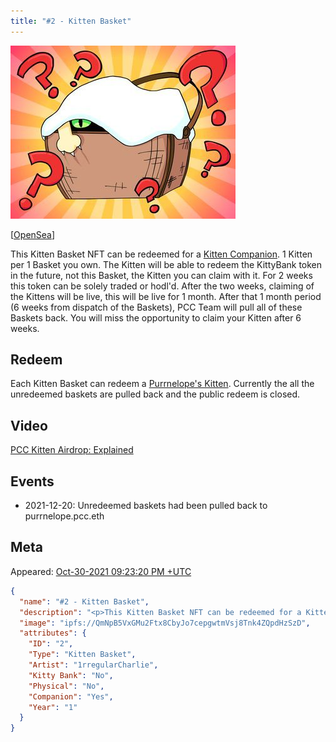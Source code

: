 ```yaml
---
title: "#2 - Kitten Basket"
---
```


[![#2 - Kitten Basket](../assets/kittyvalut-purrks/QmNpB5VxGMu2Ftx8CbyJo7cepgwtmVsj8Tnk4ZQpdHzSzD_resize.jpg)](https://ipfs.io/ipfs/QmNpB5VxGMu2Ftx8CbyJo7cepgwtmVsj8Tnk4ZQpdHzSzD)

[[OpenSea](https://opensea.io/assets/0xda7d42b6167f1497346d7b2336a6d7a603026db1/1)]

This Kitten Basket NFT can be redeemed for a [Kitten Companion](../kittens/index.md). 1 Kitten per 1 Basket you own. The Kitten will be able to redeem the KittyBank token in the future, not this Basket, the Kitten you can claim with it. For 2 weeks this token can be solely traded or hodl'd. After the two weeks, claiming of the Kittens will be live, this will be live for 1 month. After that 1 month period (6 weeks from dispatch of the Baskets), PCC Team will pull all of these Baskets back. You will miss the opportunity to claim your Kitten after 6 weeks.

## Redeem

Each Kitten Basket can redeem a [Purrnelope's Kitten](../kittens/index.md). Currently the all the unredeemed baskets are pulled back and the public redeem is closed.

## Video

[PCC Kitten Airdrop: Explained](/posts/explained/202112-kitten-airdrop)

## Events

- 2021-12-20: Unredeemed baskets had been pulled back to purrnelope.pcc.eth

## Meta

Appeared: [Oct-30-2021 09:23:20 PM +UTC](https://etherscan.io/tx/0xee6f82b49c85be3f8b8ba8dda9506fea818455da563cfde46ce9bcbb8d7dd05b)

```json title="ipfs://QmdxdSp2cxDR1SXNayAK61uhtwv18FvQQecZ82j7jAYpH7"
{
  "name": "#2 - Kitten Basket",
  "description": "<p>This Kitten Basket NFT can be redeemed for a Kitten Companion. 1 Kitten per 1 Basket you own. The Kitten will be able to redeem the KittyBank token in the future, not this Basket, the Kitten you can claim with it, we want that to be clear.</p><p>For 2 weeks this token can be solely traded or hodl'd. After the two weeks, claiming of the Kittens will be live, this will be live for 1 month. After that 1 month period (6 weeks from dispatch of the Baskets) we will pull all of these Baskets back. You will miss the opportunity to claim your Kitten after 6 weeks. Please remember to claim your Kitten!</p>",
  "image": "ipfs://QmNpB5VxGMu2Ftx8CbyJo7cepgwtmVsj8Tnk4ZQpdHzSzD",
  "attributes": {
    "ID": "2",
    "Type": "Kitten Basket",
    "Artist": "1rregularCharlie",
    "Kitty Bank": "No",
    "Physical": "No",
    "Companion": "Yes",
    "Year": "1"
  }
}
```
